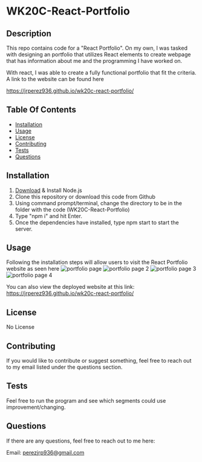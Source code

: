 # WK20C-React-Portfolio

## Description
  This repo contains code for a "React Portfolio". On my own, I was tasked with 
  designing an portfolio that utilizes React elements to create webpage that has
  information about me and the programming I have worked on.
  
  With react, I was able to create a fully functional portfolio that fit the
  criteria. A link to the website can be found here
  
  https://jrperez936.github.io/wk20c-react-portfolio/


  ## Table Of Contents
  * [Installation](#installation)
  * [Usage](#usage)
  * [License](#license)
  * [Contributing](#contributing)
  * [Tests](#tests)
  * [Questions](#questions)
  

  ## Installation
  1. [Download](https://nodejs.org/en/download/) & Install Node.js
  2. Clone this repository or download this code from Github
  3. Using command prompt/terminal, change the directory to be in the folder with the code (WK20C-React-Portfolio)
  4. Type "npm i" and hit Enter.
  5. Once the dependencies have installed, type npm start to start the server.


  ## Usage
  Following the installation steps will allow users to visit the React Portfolio website as seen here
  ![portfolio page](https://user-images.githubusercontent.com/85633985/141000915-b04f9396-eeff-4249-ab65-b64b15374e9d.PNG)
  ![portfolio page 2](https://user-images.githubusercontent.com/85633985/141000917-2ff22692-982f-46d0-b30e-2fc2f57677b7.PNG)
  ![portfolio page 3](https://user-images.githubusercontent.com/85633985/141000913-11b8d0cc-31cf-4169-af72-1b05bd557608.PNG)
  ![portfolio page 4](https://user-images.githubusercontent.com/85633985/141000914-94420f44-88b2-4ac1-8fda-491f5210c55b.PNG)
  
  You can also view the deployed website at this link:
  https://jrperez936.github.io/wk20c-react-portfolio/
  

  ## License
  No License

  ## Contributing
  If you would like to contribute or suggest something, feel free to reach out to my email
  listed under the questions section.

  ## Tests
  Feel free to run the program and see which segments could use improvement/changing.

  ## Questions
  If there are any questions, feel free to reach out to me here:

  Email: perezjrp936@gmail.com
